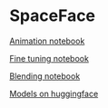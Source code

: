 # SpaceFace

[Animation notebook](https://colab.research.google.com/github/Quiexx/SpaceFace/blob/main/animation.ipynb)

[Fine tuning notebook](https://colab.research.google.com/github/Quiexx/SpaceFace/blob/main/fine_tuning.ipynb)

[Blending notebook](https://colab.research.google.com/github/Quiexx/SpaceFace/blob/main/blending.ipynb)

[Models on huggingface](https://huggingface.co/Quiexx/SpaceFace/tree/main)